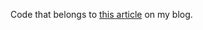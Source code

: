 Code that belongs to [this article](https://mauricebrg.com/article/202008_intro_to_click.html) on my blog.
